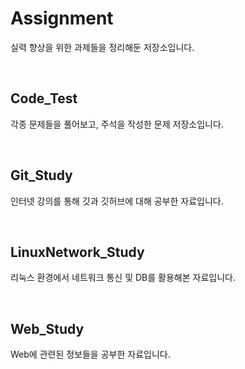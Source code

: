 # Assignment

실력 향상을 위한 과제들을 정리해둔 저장소입니다.

</br>

## Code_Test

각종 문제들을 풀어보고, 주석을 작성한 문제 저장소입니다.

</br>

## Git_Study

인터넷 강의를 통해 깃과 깃허브에 대해 공부한 자료입니다.

</br>

## LinuxNetwork_Study

리눅스 환경에서 네트워크 통신 및 DB를 활용해본 자료입니다.

</br>

## Web_Study

Web에 관련된 정보들을 공부한 자료입니다.
